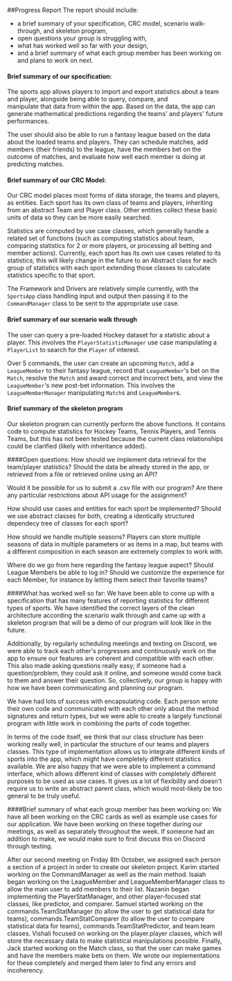 ##Progress Report
The report should include:
* a brief summary of your specification, CRC model, scenario walk-through, and skeleton program,
* open questions your group is struggling with,
* what has worked well so far with your design,
* and a brief summary of what each group member has been working on and plans to work on next.

#### Brief summary of our specification:
The sports app allows players to import and export statistics about 
a team and player, alongside being able to query, compare, and  
manipulate that 
data from within the app. Based on the data, the app can generate
mathematical predictions regarding the teams' and players' future 
performances. 

The user should also be able to run a fantasy league based on
the data about the loaded teams and players. They can schedule matches,
add members (their friends) to the league, 
have the members bet on the outcome of matches,
and evaluate how well each member is doing at predicting matches.

#### Brief summary of our CRC Model:
Our CRC model places most forms of data storage, the teams and players,
 as entities. Each sport has its own class of teams and players,
inheriting from an abstract Team and Player class.
Other entities collect these basic units of data so they
can be more easily searched. 

Statistics are computed by use case classes,
which generally handle a related set of functions (such as computing
statistics about team, 
comparing statistics for 2 or more players,
or processing all betting and member actions). 
Currently, each sport has its own use cases related to its statistics;
this will likely change in the future to an Abstract class for each
group of statistics with each sport extending those classes to 
calculate statistics specific to that sport.

The Framework and Drivers are relatively simple currently, with
the `SportsApp` class handling input and output then passing it to
the `CommandManager` class to be sent to the appropriate use case.


#### Brief summary of our scenario walk through
The user can query a pre-loaded Hockey dataset for a 
statistic about a player. This involves the 
`PlayerStatisticManager` use case manipulating a `PlayerList`
to search for the `Player` of interest.

Over 5 commands, the user can create an upcoming `Match`, 
add a `LeagueMember` to their fantasy league, 
record that `LeagueMember`'s bet on the `Match`,
resolve the `Match` and award correct and incorrect bets,
and view the `LeagueMember`'s new post-bet information. This involves 
the `LeagueMemberManager` manipulating `Match`s and `LeagueMember`s.

#### Brief summary of the skeleton program
Our skeleton program can currently perform the above functions.
It contains code to compute statistics for Hockey Teams,
Tennis Players, and Tennis Teams, but this has not been tested
because the current class relationships could be clarified
(likely with inheritance added).


####Open questions: 
How should we implement data retrieval for the team/player statistics? Should the data be already stored in the app, 
or retrieved from a file or retrieved online using an API?

Would it be possible for us to submit a .csv file with our program? Are there any particular restrictions about API
usage for the assignment?

How should use cases and entities for each sport be implemented? Should we use
abstract classes for both, creating a identically structured dependecy 
tree of classes for each sport?

How should we handle multiple seasons? Players can store multiple seasons
of data in multiple parameters or as items in a map, but teams
 with a different composition in each season are extremely complex to
work with.

Where do we go from here regarding the fantasy league aspect?
Should League Members be able to log in? Should we customize
the experience for each Member, for instance by letting them
select their favorite teams?


####What has worked well so far: 
We have been able to come up with a specification that has many features
of reporting statistics for different types of sports. We have identified
the correct layers of the clean architecture according the scenario walk through and
came up with a skeleton program that will be a demo of our program will
look like in the future.

Additionally, by regularly scheduling meetings and texting on Discord, we were able to track each other's progresses
and continuously work on the app to ensure our features are coherent and compatible with each other. This also made
asking questions really easy; if someone had a question/problem, they could ask it online, and someone would come
back to them and answer their question. So, collectively, our group is happy with how we have been communicating and 
planning our program. 

We have had lots of success with encapsulating code. Each person wrote their
own code and communicated with each other only about the method signatures 
and return types, but we were able to create a largely functional program with
little work in combining the parts of code together.

In terms of the code itself, we think that our class structure has been working really well, in particular the structure
of our teams and players classes. This type of implementation allows us to integrate different kinds of sports into the
app, which might have completely different statistics available. We are also happy that we were able to implement a
command interface, which allows different kind of classes with completely different purposes to be used as use cases.
It gives us a lot of flexibility and doesn't require us to write an abstract parent class, which would most-likely be
too general to be truly useful. 

####Brief summary of what each group member has been working on: 
We have all been working on the CRC cards as well as example use cases
for our application. We have been working on these together during our
meetings, as well as separately throughout the week. If someone had an
addition to make, we would make sure to first discuss this on Discord
through texting.

After our second meeting on Friday 8th October, we assigned each person
a section of a project in order to create our skeleton project.
Karim started working on the CommandManager as well as the main method.
Isaiah began working on the LeagueMember and LeagueMemberManager class to allow the main user to add
members to their list. Nazanin began implementing the PlayerStatManager,
and other player-focused stat classes, like predictor, and comparer.
Samuel started working on the commands.TeamStatManager (to allow the user to
get statistical data for teams), commands.TeamStatComparer (to allow the user
to compare statistical data for teams), commands.TeamStatPredictor, and team.team
classes. Vishali focused on working on the player.player classes,
which will store the necessary data to make statistical
manipulations possible. Finally, Jack started working on the Match class,
so that the user can make games and have the members make bets on them.
We wrote our implementations for these completely and merged them later
to find any errors and incoherency.
